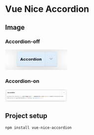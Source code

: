 # Vue Nice Accordion

## Image

### Accordion-off
<img src="accordion-close.png" alt="J" width="200"/>

### Accordion-on
<img src="accordion-open.png" alt="J" width="200"/>

## Project setup
```
npm install vue-nice-accordion
```
